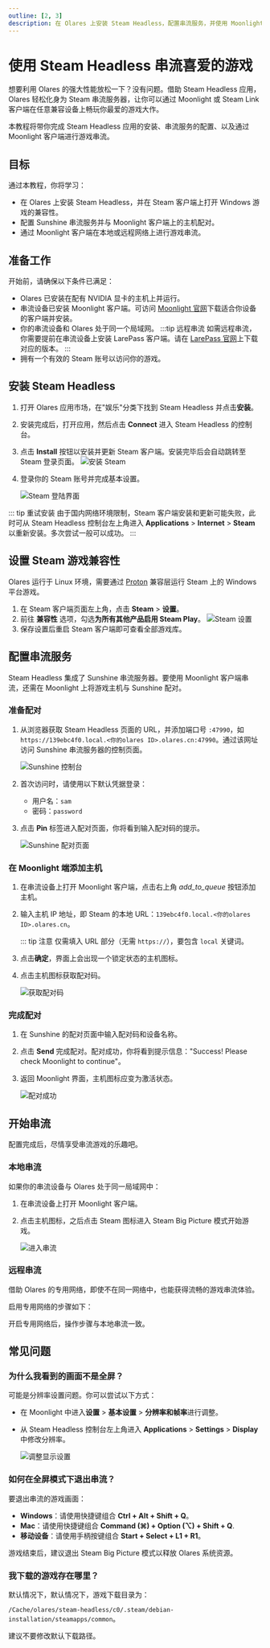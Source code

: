 ```yaml
---
outline: [2, 3]
description: 在 Olares 上安装 Steam Headless，配置串流服务，并使用 Moonlight 从本地或远程网络串流 Steam 游戏。
--- 
```


# 使用 Steam Headless 串流喜爱的游戏

想要利用 Olares 的强大性能放松一下？没有问题。借助 Steam Headless 应用，Olares 轻松化身为 Steam 串流服务器，让你可以通过 Moonlight 或 Steam Link 客户端在任意兼容设备上畅玩你最爱的游戏大作。

本教程将带你完成 Steam Headless 应用的安装、串流服务的配置、以及通过 Moonlight 客户端进行游戏串流。

## 目标
通过本教程，你将学习：

- 在 Olares 上安装 Steam Headless，并在 Steam 客户端上打开 Windows 游戏的兼容性。  
- 配置 Sunshine 串流服务并与 Moonlight 客户端上的主机配对。  
- 通过 Moonlight 客户端在本地或远程网络上进行游戏串流。 
  
## 准备工作

开始前，请确保以下条件已满足：
- Olares 已安装在配有 NVIDIA 显卡的主机上并运行。
- 串流设备已安装 Moonlight 客户端。可访问 [Moonlight 官网](https://moonlight-stream.org/)下载适合你设备的客户端并安装。
- 你的串流设备和 Olares 处于同一个局域网。 
   :::tip 远程串流
   如需远程串流，你需要提前在串流设备上安装 LarePass 客户端。请在 [LarePass 官网](https://olares.cn/larepass)上下载对应的版本。
   :::
- 拥有一个有效的 Steam 账号以访问你的游戏。

## 安装 Steam Headless

1. 打开 Olares 应用市场，在"娱乐"分类下找到 Steam Headless 并点击**安装**。
2. 安装完成后，打开应用，然后点击 **Connect** 进入 Steam Headless 的控制台。
3. 点击 **Install** 按钮以安装并更新 Steam 客户端。安装完毕后会自动跳转至 Steam 登录页面。
   ![安装 Steam](/images/manual/tutorials/install-steam-client.png#bordered)

4. 登录你的 Steam 账号并完成基本设置。

   ![Steam 登陆界面](/images/zh/manual/tutorials/steam-login.png#bordered)

::: tip 重试安装
由于国内网络环境限制，Steam 客户端安装和更新可能失败，此时可从 Steam Headless 控制台左上角进入 **Applications** > **Internet** > **Steam** 以重新安装。多次尝试一般可以成功。
:::

## 设置 Steam 游戏兼容性

Olares 运行于 Linux 环境，需要通过 [Proton](https://github.com/ValveSoftware/Proton) 兼容层运行 Steam 上的 Windows 平台游戏。

1. 在 Steam 客户端页面左上角，点击 **Steam** > **设置**。
2. 前往 **兼容性** 选项，勾选**为所有其他产品启用 Steam Play**。
   ![Steam 设置](/images/zh/manual/tutorials/steam-setting.png#bordered)
3. 保存设置后重启 Steam 客户端即可查看全部游戏库。

## 配置串流服务

Steam Headless 集成了 Sunshine 串流服务器。要使用 Moonlight 客户端串流，还需在 Moonlight 上将游戏主机与 Sunshine 配对。

### 准备配对

1. 从浏览器获取 Steam Headless 页面的 URL，并添加端口号 `:47990`，如 `https://139ebc4f0.local.<你的olares ID>.olares.cn:47990`。通过该网址访问 Sunshine 串流服务器的控制页面。
   
   ![Sunshine 控制台](/images/manual/tutorials/access-sunshine.png#bordered)
   
2. 首次访问时，请使用以下默认凭据登录：  
   - 用户名：`sam`  
   - 密码：`password`
3. 点击 **Pin** 标签进入配对页面，你将看到输入配对码的提示。
   
   ![Sunshine 配对页面](/images/manual/tutorials/pin-sunshine.png#bordered)

### 在 Moonlight 端添加主机

1. 在串流设备上打开 Moonlight 客户端，点击右上角 <i class="material-symbols-outlined">add_to_queue</i> 按钮添加主机。
2. 输入主机 IP 地址，即 Steam 的本地 URL：`139ebc4f0.local.<你的olares ID>.olares.cn`。
   
   ::: tip 注意
   仅需填入 URL 部分（无需 `https://`），要包含 `local` 关键词。

3. 点击**确定**，界面上会出现一个锁定状态的主机图标。
4. 点击主机图标获取配对码。
   
   ![获取配对码](/images/manual/tutorials/get-pin-code.png#bordered)

### 完成配对

1. 在 Sunshine 的配对页面中输入配对码和设备名称。 
2. 点击 **Send** 完成配对。配对成功，你将看到提示信息："Success! Please check Moonlight to continue"。
3. 返回 Moonlight 界面，主机图标应变为激活状态。  
   
   ![配对成功](/images/manual/tutorials/active-host-moonlight.png#bordered)  

## 开始串流

配置完成后，尽情享受串流游戏的乐趣吧。

### 本地串流

如果你的串流设备与 Olares 处于同一局域网中：

1. 在串流设备上打开 Moonlight 客户端。  
2. 点击主机图标，之后点击 Steam 图标进入 Steam Big Picture 模式开始游戏。  
   
   ![进入串流](/images/manual/tutorials/stream-success.png#bordered) 

### 远程串流

借助 Olares 的专用网络，即使不在同一网络中，也能获得流畅的游戏串流体验。

启用专用网络的步骤如下：

<!--@include: ./remote.reusables.md{4,24}-->

开启专用网络后，操作步骤与本地串流一致。

## 常见问题

### 为什么我看到的画面不是全屏？

可能是分辨率设置问题。你可以尝试以下方式：

- 在 Moonlight 中进入**设置** > **基本设置** > **分辨率和帧率**进行调整。
- 从 Steam Headless 控制台左上角进入 **Applications** > **Settings** > **Display** 中修改分辨率。  
   
   ![调整显示设置](/images/manual/tutorials/set-steam-display.png#bordered)

### 如何在全屏模式下退出串流？
   
要退出串流的游戏画面：
- **Windows**：请使用快捷键组合 **Ctrl + Alt + Shift + Q**。
- **Mac**：请使用快捷键组合 **Command (⌘) + Option (⌥) + Shift + Q**. 
- **移动设备**：请使用手柄按键组合 **Start + Select + L1 + R1**。

游戏结束后，建议退出 Steam Big Picture 模式以释放 Olares 系统资源。

### 我下载的游戏存在哪里？

默认情况下，默认情况下，游戏下载目录为：
 
 `/Cache/olares/steam-headless/c0/.steam/debian-installation/steamapps/common`。
 
建议不要修改默认下载路径。

